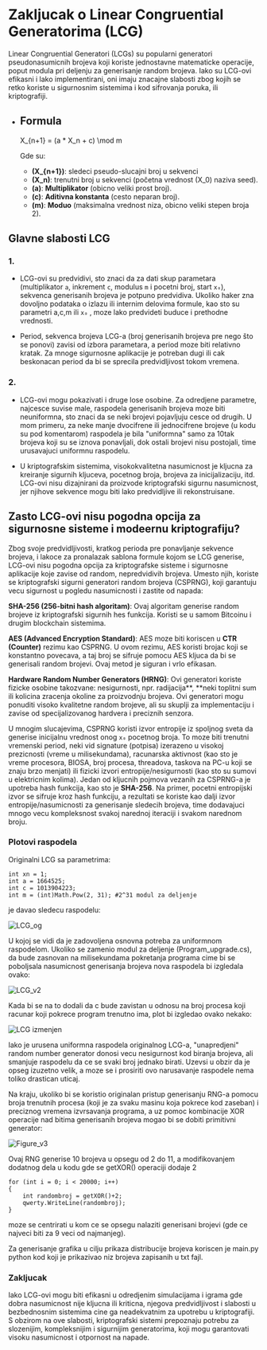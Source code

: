 # Zakljucak o Linear Congruential Generatorima (LCG)

Linear Congruential Generatori (LCGs) su popularni generatori pseudonasumicnih brojeva koji koriste jednostavne matematicke operacije, poput modula pri deljenju za generisanje random brojeva. Iako su LCG-ovi efikasni i lako implementirani, oni imaju znacajne slabosti zbog kojih se retko koriste u sigurnosnim sistemima i kod sifrovanja poruka, ili kriptografiji.



- ## Formula

  
  X_{n+1} = (a * X_n + c) \mod m
  

  Gde su:

  - **\(X_{n+1}\)**: sledeci pseudo-slucajni broj u sekvenci
  - **\(X_n\)**: trenutni broj u sekvenci (početna vrednost \(X_0\) naziva  seed).  
  - **\(a\)**: **Multiplikator** (obicno veliki prost broj).  
  - **\(c\)**: **Aditivna konstanta** (cesto neparan broj).  
  - **\(m\)**: **Moduo** (maksimalna vrednost niza, obicno veliki stepen broja 2).

## Glavne slabosti LCG

### 1. 
   - LCG-ovi su predvidivi, sto znaci da za dati skup parametara (multiplikator `a`, inkrement `c`, modulus `m` i pocetni broj, start `x₀`), sekvenca generisanih brojeva je potpuno predvidiva. Ukoliko haker zna dovoljno podataka o izlazu ili internim delovima formule, kao sto su parametri a,c,m ili `x₀` , moze lako predvideti buduce i prethodne vrednosti.
   
   - Period, sekvenca brojeva LCG-a (broj generisanih brojeva pre nego što se ponovi) zavisi od izbora parametara, a period moze biti relativno kratak. Za mnoge sigurnosne aplikacije je potreban dugi ili cak beskonacan period da bi se sprecila predvidljivost tokom vremena.

### 2. 
   - LCG-ovi mogu pokazivati i druge lose osobine. Za odredjene parametre, najcesce suvise male, raspodela generisanih brojeva moze biti neuniformna, sto znaci da se neki brojevi pojavljuju cesce od drugih. U mom primeru, za neke manje dvocifrene ili jednocifrene brojeve (u kodu su pod komentarom) raspodela je bila "uniformna" samo za 10tak brojeva koji su se iznova ponavljali, dok ostali brojevi nisu postojali, time urusavajuci uniformnu raspodelu.
   
   - U kriptografskim sistemima, visokokvalitetna nasumicnost je kljucna za kreiranje sigurnih kljuceva, pocetnog broja, brojeva za inicijalizaciju, itd. LCG-ovi nisu dizajnirani da proizvode kriptografski sigurnu nasumicnost, jer njihove sekvence mogu biti lako predvidljive ili rekonstruisane.

## Zasto LCG-ovi nisu pogodna opcija za sigurnosne sisteme i modeernu kriptografiju?

Zbog svoje predvidljivosti, kratkog perioda pre ponavljanje sekvence brojeva, i lakoce za pronalazak sablona formule kojom se LCG generise, LCG-ovi nisu pogodna opcija za kriptografske sisteme i sigurnosne aplikacije koje zavise od random, nepredvidivih brojeva. Umesto njih, koriste se kriptografski sigurni generatori random brojeva (CSPRNG), koji garantuju vecu sigurnost u pogledu nasumicnosti i zastite od napada:

**SHA-256 (256-bitni hash algoritam)**: Ovaj algoritam generise random brojeve iz kriptografski sigurnih hes funkcija. Koristi se u samom Bitcoinu i drugim blockchain sistemima.

**AES (Advanced Encryption Standard)**: AES moze biti koriscen u **CTR (Counter)** rezimu kao CSPRNG. U ovom rezimu, AES koristi brojac koji se konstantno povecava, a taj broj se sifruje pomocu AES kljuca da bi se generisali random brojevi. Ovaj metod je siguran i vrlo efikasan.

**Hardware Random Number Generators (HRNG)**: Ovi generatori koriste fizicke osobine takozvane: nesigurnosti, npr. radijacija**, **neki toplitni sum ili kolicina zracenja okoline za proizvodnju brojeva. Ovi generatori mogu ponuditi visoko kvalitetne random brojeve, ali su skuplji za implementaciju i zavise od specijalizovanog hardvera i preciznih senzora.



U mnogim slucajevima, CSPRNG koristi izvor entropije iz spoljnog sveta da generise inicijalnu vrednost onog `x₀` pocetnog broja. To moze biti trenutni vremenski period, neki vid signature (potpisa) izerazeno u visokoj prezicnosti (vreme u milisekundama), racunarska aktivnost (kao sto je vreme procesora, BIOSA, broj procesa, threadova, taskova na PC-u koji se znaju brzo menjati) ili fizicki izvori entropije/nesigurnosti (kao sto su sumovi u elektricnim kolima). Jedan od kljucnih pojmova vezanih za CSPRNG-a je upotreba hash funkcija, kao sto je **SHA-256**. Na primer, pocetni entropijski izvor se sifruje kroz hash funkciju, a rezultati se koriste kao dalji izvor entropije/nasumicnosti za generisanje sledecih brojeva, time dodavajuci mnogo vecu kompleksnost svakoj narednoj iteraciji i svakom narednom broju.

### Plotovi raspodela

Originalni LCG sa parametrima:

```
int xn = 1;
int a = 1664525;   
int c = 1013904223; 
int m = (int)Math.Pow(2, 31); #2^31 modul za deljenje
```

je davao sledecu raspodelu:




![LCG_og](LCG_og.png)

U kojoj se vidi da je zadovoljena osnovna potreba za uniformnom raspodelom. Ukoliko se zamenio modul za deljenje (Program_upgrade.cs), da bude zasnovan na milisekundama pokretanja programa cime bi se poboljsala nasumicnost generisanja brojeva nova raspodela bi izgledala ovako:

![LCG_v2](LCG_v2.png)

Kada bi se na to dodali da c bude zavistan u odnosu na broj procesa koji racunar koji pokrece program trenutno ima, plot bi izgledao ovako nekako:


![LCG izmenjen](LCG_v2_1.png)

Iako je urusena uniformna raspodela originalnog LCG-a, "unapredjeni" random number generator donosi vecu nesigurnost kod biranja brojeva, ali smanjuje raspodelu da ce se svaki broj jednako birati. Uzevsi u obzir da je opseg izuzetno velik, a moze se i prosiriti ovo narusavanje raspodele nema toliko drastican uticaj. 

Na kraju, ukoliko bi se koristio originalan pristup generisanju RNG-a pomocu broja trenutnih procesa (koji je za svaku masinu koja pokrece kod zaseban) i preciznog vremena izvrsavanja programa, a uz pomoc kombinacije XOR operacije nad bitima generisanih brojeva mogao bi se dobiti primitivni generator:

![Figure_v3](Figure_v3.png)

Ovaj RNG generise 10 brojeva u opsegu od 2 do 11, a modifikovanjem dodatnog dela u kodu gde se getXOR() operaciji dodaje 2
```
for (int i = 0; i < 20000; i++)
{
    int randombroj = getXOR()+2;
    qwerty.WriteLine(randombroj);
}
```

moze se centrirati u kom ce se opsegu nalaziti generisani brojevi (gde ce najveci biti za 9 veci od najmanjeg).

Za generisanje grafika u cilju prikaza distribucije brojeva koriscen je main.py python kod koji je prikazivao niz brojeva zapisanih u txt fajl.

### Zakljucak

Iako LCG-ovi mogu biti efikasni u odredjenim simulacijama i igrama gde  dobra nasumicnost nije kljucna ili kriticna, njegova predvidljivost i slabosti u bezbednosnim sistemima cine ga neadekvatnim za upotrebu u kriptografiji. S obzirom na ove slabosti, kriptografski sistemi prepoznaju potrebu za slozenijim, kompleksnijim i sigurnijim generatorima, koji mogu garantovati visoku nasumicnost i otpornost na napade.

